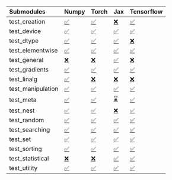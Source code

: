 | Submodules        | Numpy                                                                                                                           | Torch                                                                                                                           | Jax                                                                                                                             | Tensorflow                                                                                                                      |
|:------------------|:--------------------------------------------------------------------------------------------------------------------------------|:--------------------------------------------------------------------------------------------------------------------------------|:--------------------------------------------------------------------------------------------------------------------------------|:--------------------------------------------------------------------------------------------------------------------------------|
| test_creation     | <a href="https://github.com/unifyai/ivy/runs/8048787353?check_suite_focus=true" rel="noopener noreferrer" target="_blank">✅</a> | <a href="https://github.com/unifyai/ivy/runs/8048788033?check_suite_focus=true" rel="noopener noreferrer" target="_blank">✅</a> | <a href="https://github.com/unifyai/ivy/runs/8048788779?check_suite_focus=true" rel="noopener noreferrer" target="_blank">❌</a> | <a href="https://github.com/unifyai/ivy/runs/8048789215?check_suite_focus=true" rel="noopener noreferrer" target="_blank">✅</a> |
| test_device       | <a href="https://github.com/unifyai/ivy/runs/8048787394?check_suite_focus=true" rel="noopener noreferrer" target="_blank">✅</a> | <a href="https://github.com/unifyai/ivy/runs/8048788073?check_suite_focus=true" rel="noopener noreferrer" target="_blank">✅</a> | <a href="https://github.com/unifyai/ivy/runs/8048788814?check_suite_focus=true" rel="noopener noreferrer" target="_blank">✅</a> | <a href="https://github.com/unifyai/ivy/runs/8048789239?check_suite_focus=true" rel="noopener noreferrer" target="_blank">✅</a> |
| test_dtype        | <a href="https://github.com/unifyai/ivy/runs/8048787422?check_suite_focus=true" rel="noopener noreferrer" target="_blank">✅</a> | <a href="https://github.com/unifyai/ivy/runs/8048788116?check_suite_focus=true" rel="noopener noreferrer" target="_blank">✅</a> | <a href="https://github.com/unifyai/ivy/runs/8048788846?check_suite_focus=true" rel="noopener noreferrer" target="_blank">✅</a> | <a href="https://github.com/unifyai/ivy/runs/8048789261?check_suite_focus=true" rel="noopener noreferrer" target="_blank">❌</a> |
| test_elementwise  | <a href="https://github.com/unifyai/ivy/runs/8048787462?check_suite_focus=true" rel="noopener noreferrer" target="_blank">✅</a> | <a href="https://github.com/unifyai/ivy/runs/8048788146?check_suite_focus=true" rel="noopener noreferrer" target="_blank">✅</a> | <a href="https://github.com/unifyai/ivy/runs/8048788875?check_suite_focus=true" rel="noopener noreferrer" target="_blank">✅</a> | <a href="https://github.com/unifyai/ivy/runs/8048789272?check_suite_focus=true" rel="noopener noreferrer" target="_blank">✅</a> |
| test_general      | <a href="https://github.com/unifyai/ivy/runs/8048787494?check_suite_focus=true" rel="noopener noreferrer" target="_blank">❌</a> | <a href="https://github.com/unifyai/ivy/runs/8048788177?check_suite_focus=true" rel="noopener noreferrer" target="_blank">❌</a> | <a href="https://github.com/unifyai/ivy/runs/8048788905?check_suite_focus=true" rel="noopener noreferrer" target="_blank">✅</a> | <a href="https://github.com/unifyai/ivy/runs/8048789297?check_suite_focus=true" rel="noopener noreferrer" target="_blank">❌</a> |
| test_gradients    | <a href="https://github.com/unifyai/ivy/runs/8048787525?check_suite_focus=true" rel="noopener noreferrer" target="_blank">✅</a> | <a href="https://github.com/unifyai/ivy/runs/8048788205?check_suite_focus=true" rel="noopener noreferrer" target="_blank">✅</a> | <a href="https://github.com/unifyai/ivy/runs/8048788934?check_suite_focus=true" rel="noopener noreferrer" target="_blank">✅</a> | <a href="https://github.com/unifyai/ivy/runs/8048789320?check_suite_focus=true" rel="noopener noreferrer" target="_blank">✅</a> |
| test_linalg       | <a href="https://github.com/unifyai/ivy/runs/8048787555?check_suite_focus=true" rel="noopener noreferrer" target="_blank">✅</a> | <a href="https://github.com/unifyai/ivy/runs/8048788234?check_suite_focus=true" rel="noopener noreferrer" target="_blank">❌</a> | <a href="https://github.com/unifyai/ivy/runs/8048788964?check_suite_focus=true" rel="noopener noreferrer" target="_blank">❌</a> | <a href="https://github.com/unifyai/ivy/runs/8048789350?check_suite_focus=true" rel="noopener noreferrer" target="_blank">❌</a> |
| test_manipulation | <a href="https://github.com/unifyai/ivy/runs/8048787588?check_suite_focus=true" rel="noopener noreferrer" target="_blank">✅</a> | <a href="https://github.com/unifyai/ivy/runs/8048788263?check_suite_focus=true" rel="noopener noreferrer" target="_blank">✅</a> | <a href="https://github.com/unifyai/ivy/runs/8048788995?check_suite_focus=true" rel="noopener noreferrer" target="_blank">✅</a> | <a href="https://github.com/unifyai/ivy/runs/8048789373?check_suite_focus=true" rel="noopener noreferrer" target="_blank">✅</a> |
| test_meta         | <a href="https://github.com/unifyai/ivy/runs/8048787629?check_suite_focus=true" rel="noopener noreferrer" target="_blank">✅</a> | <a href="https://github.com/unifyai/ivy/runs/8048788283?check_suite_focus=true" rel="noopener noreferrer" target="_blank">✅</a> | <a href="https://github.com/unifyai/ivy/runs/8048789015?check_suite_focus=true" rel="noopener noreferrer" target="_blank">⌛</a> | <a href="https://github.com/unifyai/ivy/runs/8048789398?check_suite_focus=true" rel="noopener noreferrer" target="_blank">✅</a> |
| test_nest         | <a href="https://github.com/unifyai/ivy/runs/8048787669?check_suite_focus=true" rel="noopener noreferrer" target="_blank">✅</a> | <a href="https://github.com/unifyai/ivy/runs/8048788308?check_suite_focus=true" rel="noopener noreferrer" target="_blank">✅</a> | <a href="https://github.com/unifyai/ivy/runs/8048789036?check_suite_focus=true" rel="noopener noreferrer" target="_blank">❌</a> | <a href="https://github.com/unifyai/ivy/runs/8048789429?check_suite_focus=true" rel="noopener noreferrer" target="_blank">✅</a> |
| test_random       | <a href="https://github.com/unifyai/ivy/runs/8048787710?check_suite_focus=true" rel="noopener noreferrer" target="_blank">✅</a> | <a href="https://github.com/unifyai/ivy/runs/8048788356?check_suite_focus=true" rel="noopener noreferrer" target="_blank">✅</a> | <a href="https://github.com/unifyai/ivy/runs/8048789059?check_suite_focus=true" rel="noopener noreferrer" target="_blank">✅</a> | <a href="https://github.com/unifyai/ivy/runs/8048789456?check_suite_focus=true" rel="noopener noreferrer" target="_blank">✅</a> |
| test_searching    | <a href="https://github.com/unifyai/ivy/runs/8048787750?check_suite_focus=true" rel="noopener noreferrer" target="_blank">✅</a> | <a href="https://github.com/unifyai/ivy/runs/8048788443?check_suite_focus=true" rel="noopener noreferrer" target="_blank">✅</a> | <a href="https://github.com/unifyai/ivy/runs/8048789085?check_suite_focus=true" rel="noopener noreferrer" target="_blank">✅</a> | <a href="https://github.com/unifyai/ivy/runs/8048789482?check_suite_focus=true" rel="noopener noreferrer" target="_blank">✅</a> |
| test_set          | <a href="https://github.com/unifyai/ivy/runs/8048787794?check_suite_focus=true" rel="noopener noreferrer" target="_blank">✅</a> | <a href="https://github.com/unifyai/ivy/runs/8048788503?check_suite_focus=true" rel="noopener noreferrer" target="_blank">✅</a> | <a href="https://github.com/unifyai/ivy/runs/8048789110?check_suite_focus=true" rel="noopener noreferrer" target="_blank">✅</a> | <a href="https://github.com/unifyai/ivy/runs/8048789513?check_suite_focus=true" rel="noopener noreferrer" target="_blank">✅</a> |
| test_sorting      | <a href="https://github.com/unifyai/ivy/runs/8048787843?check_suite_focus=true" rel="noopener noreferrer" target="_blank">✅</a> | <a href="https://github.com/unifyai/ivy/runs/8048788574?check_suite_focus=true" rel="noopener noreferrer" target="_blank">✅</a> | <a href="https://github.com/unifyai/ivy/runs/8048789137?check_suite_focus=true" rel="noopener noreferrer" target="_blank">✅</a> | <a href="https://github.com/unifyai/ivy/runs/8048789538?check_suite_focus=true" rel="noopener noreferrer" target="_blank">✅</a> |
| test_statistical  | <a href="https://github.com/unifyai/ivy/runs/8048787876?check_suite_focus=true" rel="noopener noreferrer" target="_blank">❌</a> | <a href="https://github.com/unifyai/ivy/runs/8048788640?check_suite_focus=true" rel="noopener noreferrer" target="_blank">❌</a> | <a href="https://github.com/unifyai/ivy/runs/8048789160?check_suite_focus=true" rel="noopener noreferrer" target="_blank">✅</a> | <a href="https://github.com/unifyai/ivy/runs/8048789560?check_suite_focus=true" rel="noopener noreferrer" target="_blank">✅</a> |
| test_utility      | <a href="https://github.com/unifyai/ivy/runs/8048787997?check_suite_focus=true" rel="noopener noreferrer" target="_blank">✅</a> | <a href="https://github.com/unifyai/ivy/runs/8048788718?check_suite_focus=true" rel="noopener noreferrer" target="_blank">✅</a> | <a href="https://github.com/unifyai/ivy/runs/8048789193?check_suite_focus=true" rel="noopener noreferrer" target="_blank">✅</a> | <a href="https://github.com/unifyai/ivy/runs/8048789598?check_suite_focus=true" rel="noopener noreferrer" target="_blank">✅</a> |